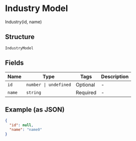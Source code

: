 
# Industry Model

Industry(id, name)

## Structure

`IndustryModel`

## Fields

| Name | Type | Tags | Description |
|  --- | --- | --- | --- |
| `id` | `number \| undefined` | Optional | - |
| `name` | `string` | Required | - |

## Example (as JSON)

```json
{
  "id": null,
  "name": "name0"
}
```

